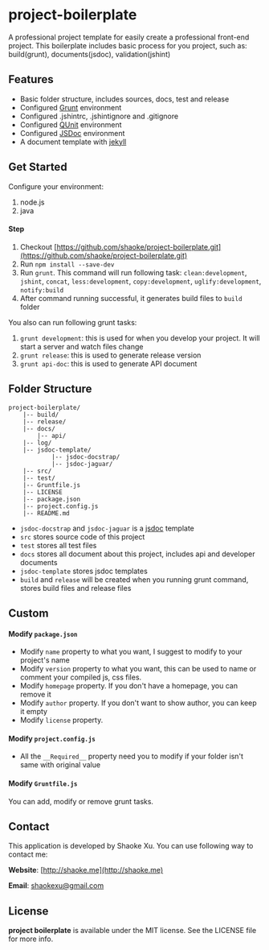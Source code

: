 # project-boilerplate

A professional project template for easily create a professional front-end project. This boilerplate includes basic process for you project, such as: build(grunt), documents(jsdoc), validation(jshint)

## Features
* Basic folder structure, includes sources, docs, test and release
* Configured [Grunt](http://gruntjs.com) environment
* Configured .jshintrc, .jshintignore and .gitignore
* Configured [QUnit](http://qunitjs.com) environment
* Configured [JSDoc](http://usejsdoc.org) environment
* A document template with [jekyll](http://jekyllrb.com)

## Get Started
Configure your environment:

1. node.js
2. java

#### Step
1. Checkout [https://github.com/shaoke/project-boilerplate.git](https://github.com/shaoke/project-boilerplate.git)
2. Run `npm install --save-dev`
3. Run `grunt`. This command will run following task: `clean:development`, `jshint`, `concat`, `less:development`, `copy:development`, `uglify:development`, `notify:build`
4. After command running successful, it generates build files to `build` folder

You also can run following grunt tasks:

1. `grunt development`: this is used for when you develop your project. It will start a server and watch files change
2. `grunt release`: this is used to generate release version
3. `grunt api-doc`: this is used to generate API document

## Folder Structure

```
project-boilerplate/
	|-- build/
	|-- release/
	|-- docs/
		|-- api/
	|-- log/
	|-- jsdoc-template/
            |-- jsdoc-docstrap/
            |-- jsdoc-jaguar/
	|-- src/
	|-- test/
	|-- Gruntfile.js
	|-- LICENSE
	|-- package.json
	|-- project.config.js
	|-- README.md
```

* `jsdoc-docstrap` and `jsdoc-jaguar` is a [jsdoc](http://usejsdoc.org) template
* `src` stores source code of this project
* `test` stores all test files
* `docs` stores all document about this project, includes api and developer documents 
* `jsdoc-template` stores jsdoc templates
* `build` and `release` will be created when you running grunt command, stores build files and release files

## Custom
#### Modify `package.json`
* Modify `name` property to what you want, I suggest to modify to your project's name
* Modify `version` property to what you want, this can be used to name or comment your compiled js, css files.
* Modify `homepage` property. If you don't have a homepage, you can remove it
* Modify `author` property. If you don't want to show author, you can keep it empty
* Modify `license` property.

#### Modify `project.config.js`
* All the `__Required__` property need you to modify if your folder isn't same with original value

#### Modify `Gruntfile.js`
You can add, modify or remove grunt tasks.


## Contact
This application is developed by Shaoke Xu. You can use following way to contact me:

**Website**: [http://shaoke.me](http://shaoke.me)

**Email**: [ shaokexu@gmail.com ](shaokexu@gmail.com)

## License
**project boilerplate** is available under the MIT license. See the LICENSE file for more info.






